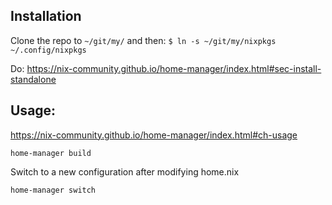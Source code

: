 ## Installation
Clone the repo to `~/git/my/` and then:
`$ ln -s ~/git/my/nixpkgs ~/.config/nixpkgs`

Do:
https://nix-community.github.io/home-manager/index.html#sec-install-standalone

## Usage:
https://nix-community.github.io/home-manager/index.html#ch-usage

```
home-manager build
```
Switch to a new configuration after modifying home.nix
```
home-manager switch
```
